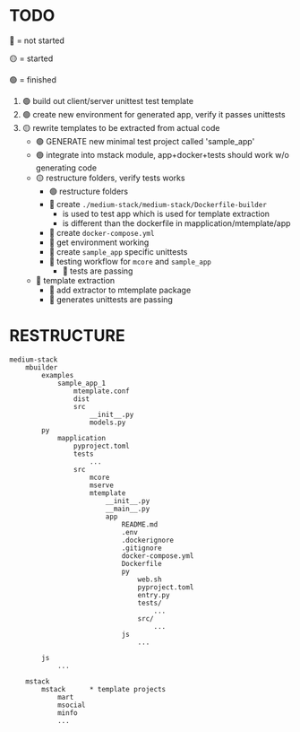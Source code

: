 # TODO

🔴 = not started

🟡 = started

🟢 = finished

1. 🟢 build out client/server unittest test template
1. 🟢 create new environment for generated app, verify it passes unittests
1. 🟡 rewrite templates to be extracted from actual code
    * 🟢 GENERATE new minimal test project called 'sample_app'
    * 🟢 integrate into mstack module, app+docker+tests should work w/o generating code
    * 🟡 restructure folders, verify tests works
        * 🟢 restructure folders
        * 🔴 create `./medium-stack/medium-stack/Dockerfile-builder`
            * is used to test app which is used for template extraction
            * is different than the dockerfile in mapplication/mtemplate/app
        * 🔴 create `docker-compose.yml`
        * 🔴 get environment working
        * 🔴 create `sample_app` specific unittests
        * 🔴 testing workflow for `mcore` and `sample_app`
            * 🔴 tests are passing
    * 🔴 template extraction
        * 🔴 add extractor to mtemplate package
        * 🔴 generates unittests are passing


# RESTRUCTURE

```
medium-stack
    mbuilder
        examples
            sample_app_1
                mtemplate.conf
                dist
                src
                    __init__.py
                    models.py
        py
            mapplication
                pyproject.toml
                tests
                    ...
                src
                    mcore
                    mserve
                    mtemplate
                        __init__.py
                        __main__.py
                        app
                            README.md
                            .env
                            .dockerignore
                            .gitignore
                            docker-compose.yml
                            Dockerfile
                            py
                                web.sh
                                pyproject.toml
                                entry.py
                                tests/
                                    ...
                                src/
                                    ...
                            js
                                ...

        js
            ...

    mstack
        mstack      * template projects
            mart
            msocial
            minfo
            ...

```
